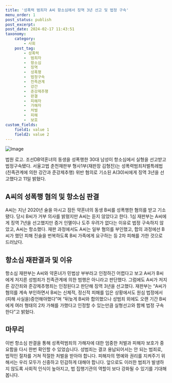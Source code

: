 ```yaml
---
title: '성폭력 범죄자 A씨 항소심에서 징역 3년 선고 및 법정 구속'
menu_order: 1
post_status: publish
post_excerpt: 
post_date: 2024-02-17 11:43:51
taxonomy:
    category:
        - 사회
    post_tag:
        - 성폭력
        -  범죄자
        -  항소심
        -  징역
        -  성폭행
        -  법정구속
        -  친족관계
        -  강간
        -  준강제추행
        -  판결
        -  피해자
        -  가해자
        -  처벌
        -  피해
        -  보호
custom_fields:
    field1: value 1
    field2: value 2
---
```


![Image](https://imgnews.pstatic.net/image/023/2024/02/11/0003816123_001_20240211145701051.jpg?type=w647)

법원 로고. 조선DB약혼녀의 동생을 성폭행한 30대 남성이 항소심에서 실형을 선고받고 법정구속됐다. 서울고법 춘천재판부 형사1부(재판장 김형진)는 성폭력범죄처벌특례법(친족관계에 의한 강간과 준강제추행) 위반 혐의로 기소된 A(30)씨에게 징역 3년을 선고했다고 11일 밝혔다. 
## A씨의 성폭행 혐의 및 항소심 판결
A씨는 지난 2020년 술을 마시고 잠든 약혼녀의 동생 B씨를 성폭행한 혐의를 받고 기소됐다. 당시 B씨가 거부 의사를 밝혔지만 A씨는 듣지 않았다고 한다. 1심 재판부는 A씨에게 징역 7년을 선고했지만 증거 인멸이나 도주 우려가 없다는 이유로 법정 구속하지 않았고, A씨는 항소했다. 재판 과정에서도 A씨는 일부 혐의를 부인했고, 합의 과정에선 B씨가 했던 피해 진술을 번복하도록 B씨 가족에게 요구하는 등 2차 피해를 가한 것으로 드러났다.
## 항소심 재판결과 및 이유
항소심 재판부는 A씨와 약혼녀가 민법상 부부라고 인정하긴 어렵다고 보고 A씨가 B씨에게 저지른 성범죄가 친족관계에 의한 범행은 아니라고 판단했다. 그럼에도 A씨가 저지른 강간죄와 준강제추행죄는 인정된다고 판단해 징역 3년을 선고했다. 재판부는 “A씨가 혐의를 계속 부인하면서 B씨는 신체적, 정신적 피해를 입은 상황에서도 원심 법정에서 (피해 사실을)증언해야했다”며 “뒤늦게 B씨와 합의했으나 성범죄 외에도 오랜 기간 B씨에게 여러 형태의 2차 가해를 가했다고 인정할 수 있는만큼 실형선고와 함께 법정 구속한다”고 밝혔다.
## 마무리
이번 항소심 판결을 통해 성폭력범죄의 가해자에 대한 엄중한 처벌과 피해자 보호가 중요함을 다시 한번 확인할 수 있었습니다. 성범죄는 결코 용납되어서는 안 되는 범죄로, 법적인 절차를 거쳐 적절한 처벌을 받아야 합니다. 피해자의 명예와 권리를 지켜주기 위해서는 우리 모두가 신중하고 민감하게 대해야 합니다. 앞으로도 이러한 범죄가 발생하지 않도록 사회적 인식이 높아지고, 법 집행기관의 역할이 보다 강화될 수 있기를 기대해 봅니다.
